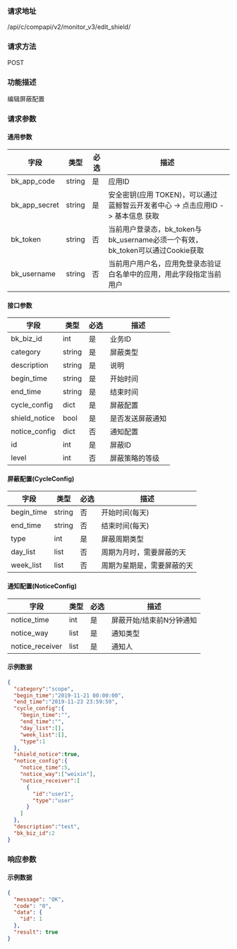 
### 请求地址

/api/c/compapi/v2/monitor_v3/edit_shield/



### 请求方法

POST


### 功能描述

编辑屏蔽配置

### 请求参数


#### 通用参数

| 字段 | 类型 | 必选 |  描述 |
|-----------|------------|--------|------------|
| bk_app_code  |  string    | 是 | 应用ID     |
| bk_app_secret|  string    | 是 | 安全密钥(应用 TOKEN)，可以通过 蓝鲸智云开发者中心 -&gt; 点击应用ID -&gt; 基本信息 获取 |
| bk_token     |  string    | 否 | 当前用户登录态，bk_token与bk_username必须一个有效，bk_token可以通过Cookie获取 |
| bk_username  |  string    | 否 | 当前用户用户名，应用免登录态验证白名单中的应用，用此字段指定当前用户 |

#### 接口参数

| 字段          | 类型   | 必选 | 描述             |
| ------------- | ------ | ---- | ---------------- |
| bk_biz_id     | int    | 是   | 业务ID           |
| category      | string | 是   | 屏蔽类型         |
| description   | string | 是   | 说明             |
| begin_time    | string | 是   | 开始时间         |
| end_time      | string | 是   | 结束时间         |
| cycle_config  | dict   | 是   | 屏蔽配置         |
| shield_notice | bool   | 是   | 是否发送屏蔽通知 |
| notice_config | dict   | 否   | 通知配置         |
| id            | int    | 是   | 屏蔽ID           |
| level         | int    | 否   | 屏蔽策略的等级   |

#### 屏蔽配置(CycleConfig)

| 字段       | 类型   | 必选 | 描述                       |
| ---------- | ------ | ---- | -------------------------- |
| begin_time | string | 否   | 开始时间(每天)             |
| end_time   | string | 否   | 结束时间(每天)             |
| type       | int    | 是   | 屏蔽周期类型               |
| day_list   | list   | 否   | 周期为月时，需要屏蔽的天   |
| week_list  | list   | 否   | 周期为星期是，需要屏蔽的天 |

#### 通知配置(NoticeConfig)

| 字段            | 类型 | 必选 | 描述                     |
| --------------- | ---- | ---- | ------------------------ |
| notice_time     | int  | 是   | 屏蔽开始/结束前N分钟通知 |
| notice_way      | list | 是   | 通知类型                 |
| notice_receiver | list | 是   | 通知人                   |

#### 示例数据

```json
{
  "category":"scope",
  "begin_time":"2019-11-21 00:00:00",
  "end_time":"2019-11-23 23:59:59",
  "cycle_config":{
    "begin_time":"",
    "end_time":"",
    "day_list":[],
    "week_list":[],
    "type":1
  },
  "shield_notice":true,
  "notice_config":{
    "notice_time":5,
    "notice_way":["weixin"],
    "notice_receiver":[
      {
        "id":"user1",
        "type":"user"
      }
    ]
  },
  "description":"test",
  "bk_biz_id":2
}
```

### 响应参数

#### 示例数据

```json
{
  "message": "OK",
  "code": "0",
  "data": {
    "id": 1
  },
  "result": true
}
```